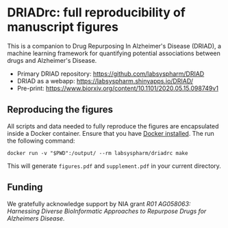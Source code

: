 # DRIADrc: full reproducibility of manuscript figures

This is a companion to Drug Repurposing In Alzheimer's Disease (DRIAD), a machine learning framework for quantifying potential associations between drugs and Alzheimer's Disease.

* Primary DRIAD repository: https://github.com/labsyspharm/DRIAD
* DRIAD as a webapp: https://labsyspharm.shinyapps.io/DRIAD/
* Pre-print: https://www.biorxiv.org/content/10.1101/2020.05.15.098749v1

## Reproducing the figures

All scripts and data needed to fully reproduce the figures are encapsulated inside a Docker container. Ensure that you have [Docker installed](https://docs.docker.com/get-docker/). The run the following command:

```
docker run -v "$PWD":/output/ --rm labsyspharm/driadrc make
```

This will generate `figures.pdf` and `supplement.pdf` in your current directory.

## Funding

We gratefully acknowledge support by NIA grant *R01 AG058063: Harnessing Diverse BioInformatic Approaches to Repurpose Drugs for Alzheimers Disease.*


